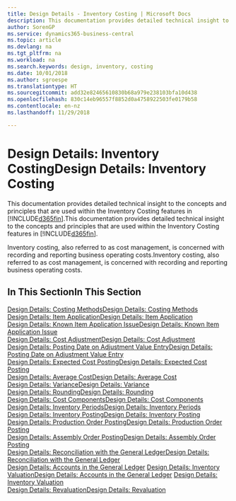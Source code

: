 ```yaml
---
title: Design Details - Inventory Costing | Microsoft Docs
description: This documentation provides detailed technical insight to the concepts and principles that are used within the Inventory Costing features in Business Central.
author: SorenGP
ms.service: dynamics365-business-central
ms.topic: article
ms.devlang: na
ms.tgt_pltfrm: na
ms.workload: na
ms.search.keywords: design, inventory, costing
ms.date: 10/01/2018
ms.author: sgroespe
ms.translationtype: HT
ms.sourcegitcommit: add32e82465610830b68a979e238103bfa10d438
ms.openlocfilehash: 830c14eb96557f8852d0a4758922503fe0179b58
ms.contentlocale: en-nz
ms.lasthandoff: 11/29/2018

---
```

# <a name="design-details-inventory-costing"></a><span data-ttu-id="5f4af-103">Design Details: Inventory Costing</span><span class="sxs-lookup"><span data-stu-id="5f4af-103">Design Details: Inventory Costing</span></span>
<span data-ttu-id="5f4af-104">This documentation provides detailed technical insight to the concepts and principles that are used within the Inventory Costing features in [!INCLUDE[d365fin](includes/d365fin_md.md)].</span><span class="sxs-lookup"><span data-stu-id="5f4af-104">This documentation provides detailed technical insight to the concepts and principles that are used within the Inventory Costing features in [!INCLUDE[d365fin](includes/d365fin_md.md)].</span></span>  

<span data-ttu-id="5f4af-105">Inventory costing, also referred to as cost management, is concerned with recording and reporting business operating costs.</span><span class="sxs-lookup"><span data-stu-id="5f4af-105">Inventory costing, also referred to as cost management, is concerned with recording and reporting business operating costs.</span></span>  

## <a name="in-this-section"></a><span data-ttu-id="5f4af-106">In This Section</span><span class="sxs-lookup"><span data-stu-id="5f4af-106">In This Section</span></span>  
[<span data-ttu-id="5f4af-107">Design Details: Costing Methods</span><span class="sxs-lookup"><span data-stu-id="5f4af-107">Design Details: Costing Methods</span></span>](design-details-costing-methods.md)  
[<span data-ttu-id="5f4af-108">Design Details: Item Application</span><span class="sxs-lookup"><span data-stu-id="5f4af-108">Design Details: Item Application</span></span>](design-details-item-application.md)  
[<span data-ttu-id="5f4af-109">Design Details: Known Item Application Issue</span><span class="sxs-lookup"><span data-stu-id="5f4af-109">Design Details: Known Item Application Issue</span></span>](design-details-inventory-zero-level-open-item-ledger-entries.md)  
[<span data-ttu-id="5f4af-110">Design Details: Cost Adjustment</span><span class="sxs-lookup"><span data-stu-id="5f4af-110">Design Details: Cost Adjustment</span></span>](design-details-cost-adjustment.md)  
[<span data-ttu-id="5f4af-111">Design Details: Posting Date on Adjustment Value Entry</span><span class="sxs-lookup"><span data-stu-id="5f4af-111">Design Details: Posting Date on Adjustment Value Entry</span></span>](design-details-inventory-adjustment-value-entry-posting-date.md)  
[<span data-ttu-id="5f4af-112">Design Details: Expected Cost Posting</span><span class="sxs-lookup"><span data-stu-id="5f4af-112">Design Details: Expected Cost Posting</span></span>](design-details-expected-cost-posting.md)  
[<span data-ttu-id="5f4af-113">Design Details: Average Cost</span><span class="sxs-lookup"><span data-stu-id="5f4af-113">Design Details: Average Cost</span></span>](design-details-average-cost.md)  
[<span data-ttu-id="5f4af-114">Design Details: Variance</span><span class="sxs-lookup"><span data-stu-id="5f4af-114">Design Details: Variance</span></span>](design-details-variance.md)  
[<span data-ttu-id="5f4af-115">Design Details: Rounding</span><span class="sxs-lookup"><span data-stu-id="5f4af-115">Design Details: Rounding</span></span>](design-details-rounding.md)  
[<span data-ttu-id="5f4af-116">Design Details: Cost Components</span><span class="sxs-lookup"><span data-stu-id="5f4af-116">Design Details: Cost Components</span></span>](design-details-cost-components.md)  
[<span data-ttu-id="5f4af-117">Design Details: Inventory Periods</span><span class="sxs-lookup"><span data-stu-id="5f4af-117">Design Details: Inventory Periods</span></span>](design-details-inventory-periods.md)  
[<span data-ttu-id="5f4af-118">Design Details: Inventory Posting</span><span class="sxs-lookup"><span data-stu-id="5f4af-118">Design Details: Inventory Posting</span></span>](design-details-inventory-posting.md)  
[<span data-ttu-id="5f4af-119">Design Details: Production Order Posting</span><span class="sxs-lookup"><span data-stu-id="5f4af-119">Design Details: Production Order Posting</span></span>](design-details-production-order-posting.md)  
[<span data-ttu-id="5f4af-120">Design Details: Assembly Order Posting</span><span class="sxs-lookup"><span data-stu-id="5f4af-120">Design Details: Assembly Order Posting</span></span>](design-details-assembly-order-posting.md)  
[<span data-ttu-id="5f4af-121">Design Details: Reconciliation with the General Ledger</span><span class="sxs-lookup"><span data-stu-id="5f4af-121">Design Details: Reconciliation with the General Ledger</span></span>](design-details-reconciliation-with-the-general-ledger.md)  
<span data-ttu-id="5f4af-122">[Design Details: Accounts in the General Ledger](design-details-accounts-in-the-general-ledger.md)
[Design Details: Inventory Valuation](design-details-inventory-valuation.md)</span><span class="sxs-lookup"><span data-stu-id="5f4af-122">[Design Details: Accounts in the General Ledger](design-details-accounts-in-the-general-ledger.md)
[Design Details: Inventory Valuation](design-details-inventory-valuation.md)</span></span>  
[<span data-ttu-id="5f4af-123">Design Details: Revaluation</span><span class="sxs-lookup"><span data-stu-id="5f4af-123">Design Details: Revaluation</span></span>](design-details-revaluation.md)

